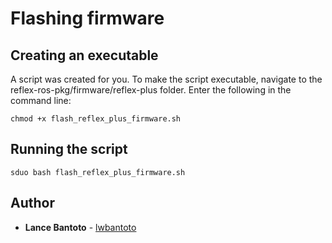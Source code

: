 # Flashing firmware

## Creating an executable

A script was created for you. To make the script executable, navigate to the reflex-ros-pkg/firmware/reflex-plus folder. Enter the following in the command line:

    chmod +x flash_reflex_plus_firmware.sh

## Running the script

    sduo bash flash_reflex_plus_firmware.sh

## Author

* **Lance Bantoto** - [lwbantoto](https://github.com/lwbantoto)
